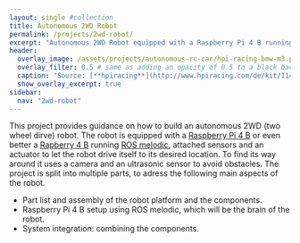 ```yaml
---
layout: single #collection
title: Autonomous 2WD Robot
permalink: /projects/2wd-robot/
excerpt: "Autonomous 2WD Robot equipped with a Raspberry Pi 4 B running ROS melodic to sense and act in an environment."
header:
  overlay_image: /assets/projects/autonomous-rc-car/hpi-racing-bmw-m3.png
  overlay_filter: 0.5 # same as adding an opacity of 0.5 to a black background
  caption: "Source: [**hpiracing**](http://www.hpiracing.com/de/kit/114343)"
  show_overlay_excerpt: true
sidebar:
  nav: "2wd-robot"
---
```


This project provides guidance on how to build an autonomous 2WD (two wheel dirve) robot. 
The robot is equipped with a [Raspberry Pi 4 B](https://de.aliexpress.com/item/32858825148.html?spm=a2g0o.productlist.0.0.5d232e8bvlKM7l&algo_pvid=2c45d347-5783-49a6-a0a8-f104d0b78232&algo_expid=2c45d347-5783-49a6-a0a8-f104d0b78232-0&btsid=0100feb4-37d7-453a-8ff8-47a0e2fbdef7&ws_ab_test=searchweb0_0,searchweb201602_9,searchweb201603_52) or even better a [Rapberry 4 B](https://de.aliexpress.com/item/4000054868537.html?spm=a2g0o.productlist.0.0.2ade7babA4VMjD&algo_pvid=883b9cf1-2bc7-49e3-8407-e71950629c5e&algo_expid=883b9cf1-2bc7-49e3-8407-e71950629c5e-0&btsid=af279edc-561a-4435-a3de-704beddbdadf&ws_ab_test=searchweb0_0,searchweb201602_9,searchweb201603_52)
running [ROS melodic](http://wiki.ros.org/melodic), 
attached sensors and an actuator to let the robot drive itself to its desired location.
To find its way around it uses a camera and an ultrasonic sensor to avoid obstacles. 
The project is split into multiple parts, to adress the following main aspects of the robot.

- Part list and assembly of the robot platform and the components.
- Raspberry Pi 4 B setup using ROS melodic, which will be the brain of the robot.
- System integration: combining the components.
